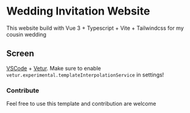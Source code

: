 # Wedding Invitation Website

This website build with Vue 3 + Typescript + Vite + Tailwindcss for my cousin wedding

## Screen

[VSCode](https://code.visualstudio.com/) + [Vetur](https://marketplace.visualstudio.com/items?itemName=octref.vetur). Make sure to enable `vetur.experimental.templateInterpolationService` in settings!

### Contribute

Feel free to use this template and contribution are welcome

